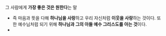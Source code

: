 그 사람에게 **가장 좋은 것은 원한다**는 말
- 즉 마음과 뜻을 다해 **하나님을 사랑**하고 우리 자신처럼 **이웃을 사랑**하는 것이다. 또한 예수님처럼 되기 위해 **하나님과 그의 아들 예수 그리스도를 아는 것**이다.
- 